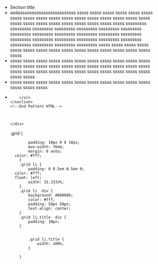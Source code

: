 <!--Pattern HTML-->
  <section id="pattern" class="pattern">
  	<ul class="grid">
			<li class="title">
				<div>
					Section title
				</div>
			</li>
			<li>
				<div>
					asdassssssssssssssssssssssss sssss sssss sssss sssss sssss sssss sssss sssss sssss sssss sssss sssss sssss sssss sssss sssss sssss sssss sssss sssss sssss sssss sssss sssss sssss sssss sssssssss sssssssss sssssssss sssssssss sssssssss sssssssss sssssssss sssssssss sssssssss sssssssss sssssssss sssssssss sssssssss sssssssss sssssssss sssssssss sssssssss sssssssss sssssssss sssssssss sssssssss sssssssss sssssssss sssss sssss sssss sssss sssss sssss sssss sssss sssss sssss sssss sssss sssss sssss sssss sssss 
				</div>
			</li>
			<li>
				<div>
					sssss sssss sssss sssss sssss sssss sssss sssss sssss sssss sssss sssss sssss sssss sssss sssss sssss sssss sssss sssss sssss sssss sssss sssss sssss sssss sssss sssss sssss sssss sssss sssss sssss sssss sssss 
				</div>
			</li>
			<li>
				<div>
				sssss sssss sssss sssss sssss sssss sssss sssss sssss sssss sssss sssss sssss sssss 
				</div>
			</li>
			<li class="title">
		

		</ul>
	</section>
	<!--End Pattern HTML-->
	
	
	
	</div>
.grid {
  
			padding: 10px 0 0 10px;
			max-width: 76em;
			margin: 0 auto;
  	  color: #fff;
		}
		.grid li {
			padding: 0 0.5em 0.5em 0;
      color: #fff;
      float: left;
			width: 33.3333%;
		}
		.grid li  div {
			background: #808080;
			color: #fff;
			padding: 50px 50px;
			text-align: center;
		}
		.grid li.title  div {
			padding: 10px;
		}

		
			.grid li.title {
				width: 100%;
			}
		
		}
		
